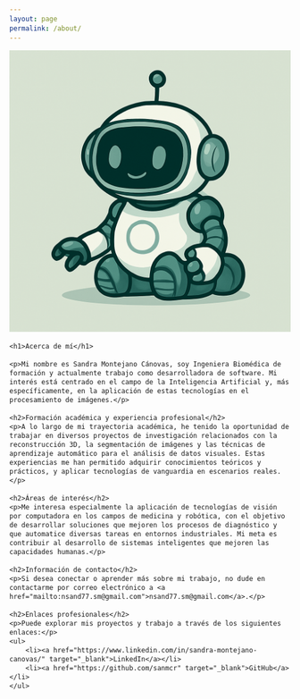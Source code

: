 ```yaml
---
layout: page
permalink: /about/
---
```


<div class="page-about">
    <!-- Imagen de perfil a la izquierda -->
    <img src="/images/robotito.png" alt="Imagen de perfil" class="about-image">

    <h1>Acerca de mí</h1>

    <p>Mi nombre es Sandra Montejano Cánovas, soy Ingeniera Biomédica de formación y actualmente trabajo como desarrolladora de software. Mi interés está centrado en el campo de la Inteligencia Artificial y, más específicamente, en la aplicación de estas tecnologías en el procesamiento de imágenes.</p>

    <h2>Formación académica y experiencia profesional</h2>
    <p>A lo largo de mi trayectoria académica, he tenido la oportunidad de trabajar en diversos proyectos de investigación relacionados con la reconstrucción 3D, la segmentación de imágenes y las técnicas de aprendizaje automático para el análisis de datos visuales. Estas experiencias me han permitido adquirir conocimientos teóricos y prácticos, y aplicar tecnologías de vanguardia en escenarios reales.</p>

    <h2>Áreas de interés</h2>
    <p>Me interesa especialmente la aplicación de tecnologías de visión por computadora en los campos de medicina y robótica, con el objetivo de desarrollar soluciones que mejoren los procesos de diagnóstico y que automatice diversas tareas en entornos industriales. Mi meta es contribuir al desarrollo de sistemas inteligentes que mejoren las capacidades humanas.</p>

    <h2>Información de contacto</h2>
    <p>Si desea conectar o aprender más sobre mi trabajo, no dude en contactarme por correo electrónico a <a href="mailto:nsand77.sm@gmail.com">nsand77.sm@gmail.com</a>.</p>

    <h2>Enlaces profesionales</h2>
    <p>Puede explorar mis proyectos y trabajo a través de los siguientes enlaces:</p>
    <ul>
        <li><a href="https://www.linkedin.com/in/sandra-montejano-canovas/" target="_blank">LinkedIn</a></li>
        <li><a href="https://github.com/sanmcr" target="_blank">GitHub</a></li>
    </ul>
</div>
